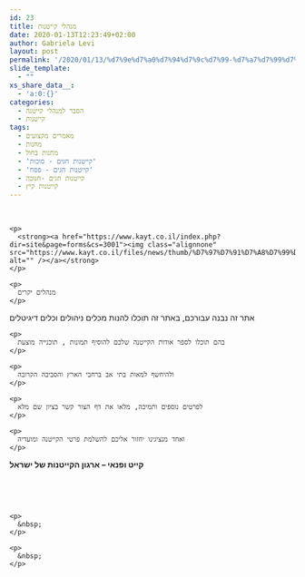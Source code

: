 ```yaml
---
id: 23
title: מנהלי קייטנות
date: 2020-01-13T12:23:49+02:00
author: Gabriela Levi
layout: post
permalink: '/2020/01/13/%d7%9e%d7%a0%d7%94%d7%9c%d7%99-%d7%a7%d7%99%d7%99%d7%98%d7%a0%d7%95%d7%aa/'
slide_template:
  - ""
xs_share_data__:
  - 'a:0:{}'
categories:
  - הסבר למנהלי קייטנה
  - קייטנות
tags:
  - מאמרים מקצועים
  - מחנות
  - מחנות בחול
  - 'קייטנות חגים - סוכות'
  - 'קייטנות חגים - פסח'
  - קייטנות חגים -חנוכה
  - קייטנות קיץ
---
```

<div class="content_text clearfix">
  <div class="in_content_text">
    <p>
      &nbsp;
    </p>
    
    <p>
      <strong><a href="https://www.kayt.co.il/index.php?dir=site&page=forms&cs=3001"><img class="alignnone" src="https://www.kayt.co.il/files/news/thumb/%D7%97%D7%91%D7%A8%D7%99%D7%9D%20%D7%97%D7%93%D7%A9%D7%99%D7%9D%202019.jpg" alt="" /></a></strong>
    </p>
    
    <p>
      מנהלים יקרים
    </p>
  </div>
</div>

<div class="content_text clearfix">
  <div class="in_content_text">
    <p>
      אתר זה נבנה עבורכם, באתר זה תוכלו להנות מכלים ניהולים וכלים דיגיטלים
    </p>
    
    <p>
      בהם תוכלו לספר אודות הקייטנה שלכם להוסיף תמונות , תוכנייה מוצעת
    </p>
    
    <p>
      ולהיחשף למאות בתי אב ברחבי הארץ והסביבה הקרובה
    </p>
    
    <p>
      לפרטים נוספים ותמיכה, מלאו את דף הצור קשר בציון שם מלא
    </p>
    
    <p>
      ואחד מנציגינו יחזור אליכם להשלמת פרטי הקייטנה ומועדיה
    </p>
  </div>
  
  <p>
    <strong>קייט ופנאי &#8211; ארגון הקייטנות של ישראל </strong>
  </p>
  
  <p>
    &nbsp;
  </p>
  
  <div class="in_content_text">
    <p>
      &nbsp;
    </p>
    
    <p>
      &nbsp;
    </p>
    
    <p>
      &nbsp;
    </p>
  </div>
</div>